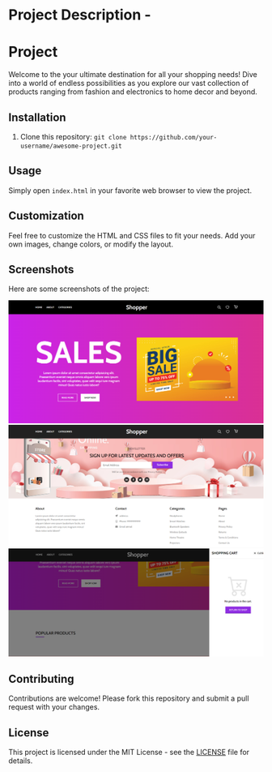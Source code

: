 # Project Description -
# Project

Welcome to the your ultimate destination for all your shopping needs! Dive into a world of endless possibilities as you explore our vast collection of products ranging from fashion and electronics to home decor and beyond.
## Installation

1. Clone this repository: `git clone https://github.com/your-username/awesome-project.git`

## Usage

Simply open `index.html` in your favorite web browser to view the project.

## Customization

Feel free to customize the HTML and CSS files to fit your needs. Add your own images, change colors, or modify the layout.

## Screenshots

Here are some screenshots of the project:

![Screenshot 1](/src/assets/1.png)
![Screenshot 2](/src/assets/2.png)
![Screenshot 1](/src/assets/3.png)

## Contributing

Contributions are welcome! Please fork this repository and submit a pull request with your changes.

## License

This project is licensed under the MIT License - see the [LICENSE](/LICENSE) file for details.

